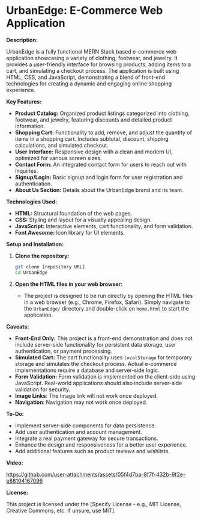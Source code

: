 # UrbanEdge: E-Commerce Web Application

**Description:**

UrbanEdge is a fully functional MERN Stack based e-commerce web application showcasing a variety of clothing, footwear, and jewelry. It provides a user-friendly interface for browsing products, adding items to a cart, and simulating a checkout process. The application is built using HTML, CSS, and JavaScript, demonstrating a blend of front-end technologies for creating a dynamic and engaging online shopping experience.

**Key Features:**

*   **Product Catalog:** Organized product listings categorized into clothing, footwear, and jewelry, featuring discounts and detailed product information.
*   **Shopping Cart:** Functionality to add, remove, and adjust the quantity of items in a shopping cart. Includes subtotal, discount, shipping calculations, and simulated checkout.
*   **User Interface:** Responsive design with a clean and modern UI, optimized for various screen sizes.
*   **Contact Form:** An integrated contact form for users to reach out with inquiries.
*   **Signup/Login:** Basic signup and login form for user registration and authentication.
*   **About Us Section:** Details about the UrbanEdge brand and its team.

**Technologies Used:**

*   **HTML:**  Structural foundation of the web pages.
*   **CSS:** Styling and layout for a visually appealing design.
*   **JavaScript:** Interactive elements, cart functionality, and form validation.
*   **Font Awesome:** Icon library for UI elements.
  
**Setup and Installation:**

1.  **Clone the repository:**
    ```bash
    git clone [repository URL]
    cd UrbanEdge
    ```

2.  **Open the HTML files in your web browser:**
    *   The project is designed to be run directly by opening the HTML files in a web browser (e.g., Chrome, Firefox, Safari). Simply navigate to the `UrbanEdge/` directory and double-click on `home.html` to start the application.

**Caveats:**

*   **Front-End Only:** This project is a front-end demonstration and does not include server-side functionality for persistent data storage, user authentication, or payment processing.
*   **Simulated Cart:**  The cart functionality uses `localStorage` for temporary storage and simulates the checkout process. Actual e-commerce implementations require a database and server-side logic.
*   **Form Validation:**  Form validation is implemented on the client-side using JavaScript. Real-world applications should also include server-side validation for security.
*   **Image Links**: The Image link will not work once deployed.
*   **Navigation**: Navigation may not work once deployed.

**To-Do:**

*   Implement server-side components for data persistence.
*   Add user authentication and account management.
*   Integrate a real payment gateway for secure transactions.
*   Enhance the design and responsiveness for a better user experience.
*   Add additional features such as product reviews and wishlists.

**Video:**

https://github.com/user-attachments/assets/05f4d7ba-8f7f-432b-9f2e-e88104167096


**License:**

This project is licensed under the [Specify License - e.g., MIT License, Creative Commons, etc. If unsure, use MIT].
